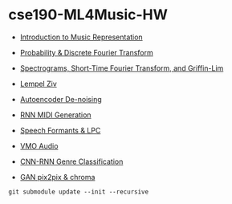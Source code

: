 # cse190-ML4Music-HW

- [Introduction to Music Representation](0/0.html)
- [Probability & Discrete Fourier Transform](1/1.html)
- [Spectrograms, Short-Time Fourier Transform, and Griffin-Lim](2/2.html)
- [Lempel Ziv](4/4.html)
- [Autoencoder De-noising](6/6.html)
- [RNN MIDI Generation](7/7.html)

- [Speech Formants & LPC](3/3.html)
- [VMO Audio](5/5.html)
- [CNN-RNN Genre Classification](8/8.html)
- [GAN pix2pix & chroma](9/9.html)

```
git submodule update --init --recursive
```